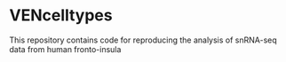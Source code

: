 # VENcelltypes
This repository contains code for reproducing the analysis of snRNA-seq data from human fronto-insula
